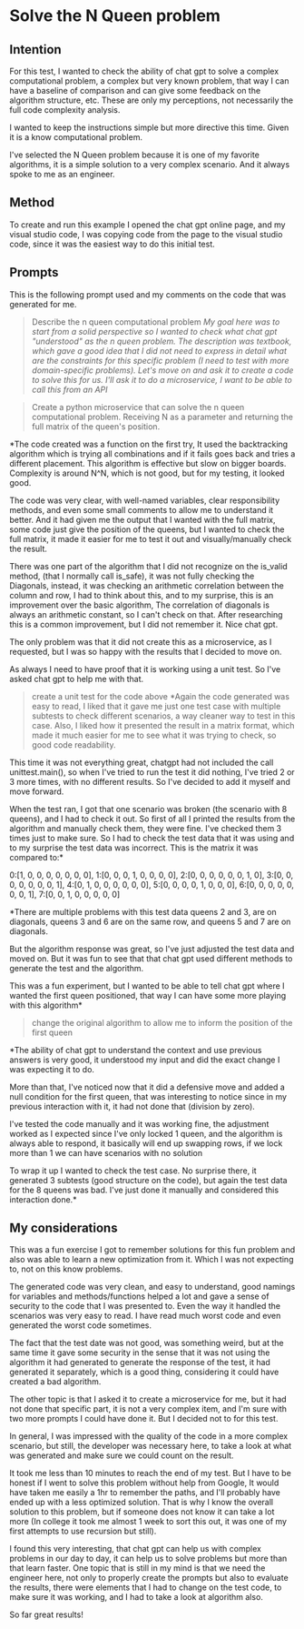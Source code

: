 # Solve the N Queen problem

## Intention
For this test, I wanted to check the ability of chat gpt to solve a complex computational problem, a complex but very known problem, that way I can have a baseline of comparison and can give some feedback on the algorithm structure, etc. These are only my perceptions, not necessarily the full code complexity analysis.

I wanted to keep the instructions simple but more directive this time. Given it is a know computational problem.

I've selected the N Queen problem because it is one of my favorite algorithms, it is a simple solution to a very complex scenario. And it always spoke to me as an engineer.

## Method
To create and run this example I opened the chat gpt online page, and my visual studio code, I was copying code from the page to the visual studio code, since it was the easiest way to do this initial test.

## Prompts
This is the following prompt used and my comments on the code that was generated for me.

> Describe the n queen computational problem
*My goal here was to start from a solid perspective so I wanted to check what chat gpt "understood" as the n queen problem. The description was textbook, which gave a good idea that I did not need to express in detail what are the constraints for this specific problem (I need to test with more domain-specific problems). Let's move on and ask it to create a code to solve this for us. I'll ask it to do a microservice, I want to be able to call this from an API*

> Create a python microservice that can solve the n queen computational problem. Receiving N as a parameter and returning the full matrix of the queen's position.

*The code created was a function on the first try, It used the backtracking algorithm which is trying all combinations and if it fails goes back and tries a different placement. This algorithm is effective but slow on bigger boards. Complexity is around N^N, which is not good, but for my testing, it looked good.

The code was very clear, with well-named variables, clear responsibility methods, and even some small comments to allow me to understand it better. And it had given me the output that I wanted with the full matrix, some code just give the position of the queens, but I wanted to check the full matrix, it made it easier for me to test it out and visually/manually check the result.

There was one part of the algorithm that I did not recognize on the is_valid method, (that I normally call is_safe), it was not fully checking the Diagonals, instead, it was checking an arithmetic correlation between the column and row, I had to think about this, and to my surprise, this is an improvement over the basic algorithm, The correlation of diagonals is always an arithmetic constant, so I can't check on that. After researching this is a common improvement, but I did not remember it. Nice chat gpt.

The only problem was that it did not create this as a microservice, as I requested, but I was so happy with the results that I decided to move on.

As always I need to have proof that it is working using a unit test. So I've asked chat gpt to help me with that.

> create a unit test for the code above
*Again the code generated was easy to read, I liked that it gave me just one test case with multiple subtests to check different scenarios, a way cleaner way to test in this case. Also, I liked how it presented the result in a matrix format, which made it much easier for me to see what it was trying to check, so good code readability.

This time it was not everything great, chatgpt had not included the call unittest.main(), so when I've tried to run the test it did nothing, I've tried 2 or 3 more times, with no different results. So I've decided to add it myself and move forward.

When the test ran, I got that one scenario was broken (the scenario with 8 queens), and I had to check it out. So first of all I printed the results from the algorithm and manually check them, they were fine. I've checked them 3 times just to make sure. So I had to check the test data that it was using and to my surprise the test data was incorrect. This is the matrix it was compared to:*

0:[1, 0, 0, 0, 0, 0, 0, 0],
1:[0, 0, 0, 1, 0, 0, 0, 0],
2:[0, 0, 0, 0, 0, 0, 1, 0],
3:[0, 0, 0, 0, 0, 0, 0, 1],
4:[0, 1, 0, 0, 0, 0, 0, 0],
5:[0, 0, 0, 0, 1, 0, 0, 0],
6:[0, 0, 0, 0, 0, 0, 0, 1],
7:[0, 0, 1, 0, 0, 0, 0, 0]

*There are multiple problems with this test data queens 2 and 3, are on diagonals, queens 3 and 6 are on the same row, and queens 5 and 7 are on diagonals. 

But the algorithm response was great, so I've just adjusted the test data and moved on. But it was fun to see that that chat gpt used different methods to generate the test and the algorithm.

This was a fun experiment, but I wanted to be able to tell chat gpt where I wanted the first queen positioned, that way I can have some more playing with this algorithm*

> change the original algorithm to allow me to inform the position of the first queen

*The ability of chat gpt to understand the context and use previous answers is very good, it understood my input and did the exact change I was expecting it to do.

More than that, I've noticed now that it did a defensive move and added a null condition for the first queen, that was interesting to notice since in my previous interaction with it, it had not done that (division by zero).

I've tested the code manually and it was working fine, the adjustment worked as I expected since I've only locked 1 queen, and the algorithm is always able to respond, it basically will end up swapping rows, if we lock more than 1 we can have scenarios with no solution

To wrap it up I wanted to check the test case. No surprise there, it generated 3 subtests (good structure on the code), but again the test data for the 8 queens was bad. I've just done it manually and considered this interaction done.*


## My considerations

This was a fun exercise I got to remember solutions for this fun problem and also was able to learn a new optimization from it. Which I was not expecting to, not on this know problems.

The generated code was very clean, and easy to understand, good namings for variables and methods/functions helped a lot and gave a sense of security to the code that I was presented to. Even the way it handled the scenarios was very easy to read. I have read much worst code and even generated the worst code sometimes.

The fact that the test date was not good, was something weird, but at the same time it gave some security in the sense that it was not using the algorithm it had generated to generate the response of the test, it had generated it separately, which is a good thing, considering it could have created a bad algorithm.

The other topic is that I asked it to create a microservice for me, but it had not done that specific part, it is not a very complex item, and I'm sure with two more prompts I could have done it. But I decided not to for this test. 

In general, I was impressed with the quality of the code in a more complex scenario, but still, the developer was necessary here, to take a look at what was generated and make sure we could count on the result.

It took me less than 10 minutes to reach the end of my test. But I have to be honest if I went to solve this problem without help from Google, It would have taken me easily a 1hr to remember the paths, and I'll probably have ended up with a less optimized solution. That is why I know the overall solution to this problem, but if someone does not know it can take a lot more (In college it took me almost 1 week to sort this out, it was one of my first attempts to use recursion but still).

I found this very interesting, that chat gpt can help us with complex problems in our day to day, it can help us to solve problems but more than that learn faster. One topic that is still in my mind is that we need the engineer here, not only to properly create the prompts but also to evaluate the results, there were elements that I had to change on the test code, to make sure it was working, and I had to take a look at algorithm also. 

So far great results!